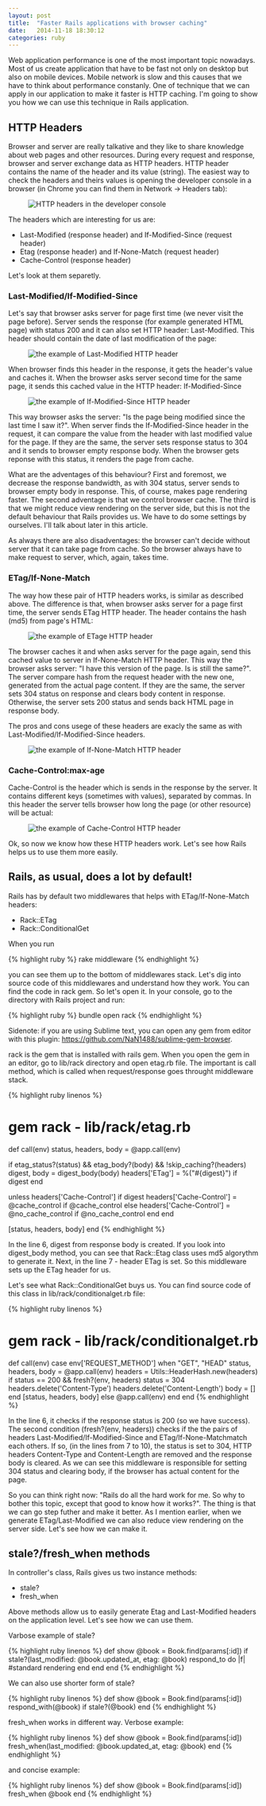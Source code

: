 ```yaml
---
layout: post
title:  "Faster Rails applications with browser caching"
date:   2014-11-18 18:30:12
categories: ruby
---
```


Web application performance is one of the most important topic nowadays. Most of us create application that have to be fast not only on desktop but also on mobile devices. Mobile network is slow and this causes that we have to think about performance constanly. One of technique that we can apply in our application to make it faster is HTTP caching. I'm going to show you how we can use this technique in Rails application. 

## HTTP Headers

Browser and server are really talkative and they like to share knowledge about web pages and other resources. During every request and response, browser and server exchange data as HTTP headers. HTTP header contains the name of the header and its value (string). The easiest way to check the headers and theirs values is opening the developer console in a browser  (in Chrome you can find them in Network -> Headers tab):

<figure>
	<img src="/images/http-caching/http-headers.png" alt="HTTP headers in the developer console">
</figure> 


The headers which are interesting for us are:

* Last-Modified (response header) and If-Modified-Since (request header)
* Etag (response header) and If-None-Match (request header)
* Cache-Control (response header)

Let's look at them separetly.

### Last-Modified/If-Modified-Since

Let's say that browser asks server for page first time (we never visit the page before). Server sends the response (for example generated HTML page) with status 200 and it can also set HTTP header: Last-Modified. This header should contain the date of last modification of the page:

<figure>
	<img src="/images/http-caching/last-modified.png" alt="the example of Last-Modified HTTP header">
</figure> 

When browser finds this header in the response, it gets the header's value and caches it. When the browser asks server second time for the same page, it sends this cached value in the HTTP header: If-Modified-Since

<figure>
	<img src="/images/http-caching/if-modified-since.png" alt="the example of If-Modified-Since HTTP header">
</figure> 

This way browser asks the server: "Is the page being modified since the last time I saw it?". When server finds the If-Modified-Since header in the request, it can compare the value from the header with last modified value for the page. If they are the same, the server sets response status to 304 and it sends to browser empty response body. When the browser gets reponse with this status, it renders the page from cache.

What are the adventages of this behaviour? First and foremost, we decrease the response bandwidth, as with 304 status, server sends to browser empty body in response. This, of course, makes page rendering faster. The second adventage is that we control browser cache. The third is that we might reduce view rendering on the server side, but this is not the default behaviour that Rails provides us. We have to do some settings by ourselves. I'll talk about later in this article.

As always there are also disadventages: the browser can't decide without server that it can take page from cache. So the browser always have to make request to server, which, again, takes time.  

### ETag/If-None-Match

The way how these pair of HTTP headers works, is similar as described above. The difference is that, when browser asks server for a page first time, the server sends ETag HTTP header. The header contains the hash (md5) from page's HTML:

<figure>
	<img src="/images/http-caching/etag.png" alt="the example of ETage HTTP header">
</figure> 

The browser caches it and when asks server for the page again, send this cached value to server in If-None-Match HTTP header. This way the browser asks server: "I have this version of the page. Is is still the same?". The server compare hash from the request header with the new one, generated from the actual page content. If they are the same, the server sets 304 status on response and clears body content in response. Otherwise, the server sets 200 status and sends back HTML page in response body.

The pros and cons usege of these headers are exacly the same as with Last-Modified/If-Modified-Since headers.

<figure>
	<img src="/images/http-caching/if-non-match.png" alt="the example of If-None-Match HTTP header">
</figure> 

### Cache-Control:max-age

Cache-Control is the header which is sends in the response by the server. It contains different keys (sometimes with values), separated by commas. In this header the server tells browser how long the page (or other resource) will be actual:

<figure>
	<img src="/images/http-caching/cache-control.png" alt="the example of Cache-Control HTTP header">
</figure> 

Ok, so now we know how these HTTP headers work. Let's see how Rails helps us to use them more easily.

## Rails, as usual, does a lot by default!

Rails has by default two middlewares that helps with ETag/If-None-Match headers:

* Rack::ETag
* Rack::ConditionalGet

When you run

{% highlight ruby %}
rake middleware
{% endhighlight %}

you can see them up to the bottom of middlewares stack. Let's dig into source code of this middlewares and understand how they work. You can find the code in rack gem. So let's open it. In your console, go to the directory with Rails project and run:

{% highlight ruby %}
bundle open rack
{% endhighlight %}

Sidenote: if you are using Sublime text, you can open any gem from editor with this plugin: <a href="https://github.com/NaN1488/sublime-gem-browser">https://github.com/NaN1488/sublime-gem-browser</a>.

rack is the gem that is installed with rails gem. When you open the gem in an editor, go to lib/rack directory and open etag.rb file. The important is call method, which is called when request/response goes throught middleware stack.  

{% highlight ruby linenos %}
# gem rack - lib/rack/etag.rb
def call(env)
  status, headers, body = @app.call(env)

  if etag_status?(status) && etag_body?(body) && !skip_caching?(headers)
    digest, body = digest_body(body)
    headers['ETag'] = %("#{digest}") if digest
  end

  unless headers['Cache-Control']
    if digest
      headers['Cache-Control'] = @cache_control if @cache_control
    else
      headers['Cache-Control'] = @no_cache_control if @no_cache_control
    end
  end

  [status, headers, body]
end
{% endhighlight %}

In the line 6, digest from response body is created. If you look into digest_body method, you can see that Rack::Etag class uses md5 algorythm to generate it. Next, in the line 7 - header ETag is set. So this middleware sets up the ETag header for us.

Let's see what Rack::ConditionalGet buys us. You can find source code of this class in lib/rack/conditionalget.rb file:

{% highlight ruby linenos %}
# gem rack - lib/rack/conditionalget.rb
def call(env)
  case env['REQUEST_METHOD']
  when "GET", "HEAD"
    status, headers, body = @app.call(env)
    headers = Utils::HeaderHash.new(headers)
    if status == 200 && fresh?(env, headers)
      status = 304
      headers.delete('Content-Type')
      headers.delete('Content-Length')
      body = []
    end
    [status, headers, body]
  else
    @app.call(env)
  end
end
{% endhighlight %}

In the line 6, it checks if the response status is 200 (so we have success). The second condition (fresh?(env, headers)) checks if the the pairs of headers Last-Modified/If-Modified-Since and ETag/If-None-Matchmatch each others. If so, (in the lines from 7 to 10), the status is set to 304, HTTP headers Content-Type and Content-Length are removed and the response body is cleared. As we can see this middleware is responsible for setting 304 status and clearing body, if the browser has actual content for the page.

So you can think right now: "Rails do all the hard work for me. So why to bother this topic, except that good to know how it works?". The thing is that we can go step futher and make it better. As I mention earlier, when we generate ETag/Last-Modified we can also reduce view rendering on the server side. Let's see how we can make it.

## stale?/fresh_when methods

In controller's class, Rails gives us two instance methods:

* stale?
* fresh_when

Above methods allow us to easily generate Etag and Last-Modified headers on the application level. Let's see how we can use them.

Varbose example of stale?

{% highlight ruby linenos %}
def show
  @book = Book.find(params[:id])
  if stale?(last_modified: @book.updated_at, etag: @book)
    respond_to do |f|
      #standard rendering
    end
  end
end
{% endhighlight %}

We can also use shorter form of stale?

{% highlight ruby linenos %}
def show
  @book = Book.find(params[:id])
  respond_with(@book) if stale?(@book)
end
{% endhighlight %}

fresh_when works in different way. Verbose example:

{% highlight ruby linenos %}
def show
  @book = Book.find(params[:id])
  fresh_when(last_modified: @book.updated_at, etag: @book)
end
{% endhighlight %}

and concise example:

{% highlight ruby linenos %}
def show
  @book = Book.find(params[:id])
  fresh_when @book
end
{% endhighlight %}











